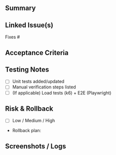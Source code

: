 ## Summary
<!-- What does this change do? Why? -->

## Linked Issue(s)
Fixes #<issue-id>

## Acceptance Criteria
<!-- Copy from the issue/spec. -->

## Testing Notes
- [ ] Unit tests added/updated
- [ ] Manual verification steps listed
- [ ] (If applicable) Load tests (k6) + E2E (Playwright)

## Risk & Rollback
- [ ] Low / Medium / High
- Rollback plan:

## Screenshots / Logs
<!-- Optional -->
